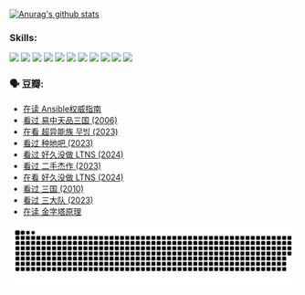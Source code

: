 
[![Anurag's github stats](https://github-readme-stats.vercel.app/api?username=w940853815)](https://github.com/anuraghazra/github-readme-stats)

### Skills:

<code><img height="32" src="https://cdn.jsdelivr.net/npm/simple-icons@v5/icons/python.svg"></code>
<code><img height="32" src="https://cdn.jsdelivr.net/npm/simple-icons@v5/icons/javascript.svg"></code>
<code><img height="32" src="https://cdn.jsdelivr.net/npm/simple-icons@v5/icons/django.svg"></code>
<code><img height="32" src="https://cdn.jsdelivr.net/npm/simple-icons@v5/icons/flask.svg"></code>
<code><img height="32" src="https://cdn.jsdelivr.net/npm/simple-icons@v5/icons/vuetify.svg"></code>
<code><img height="32" src="https://cdn.jsdelivr.net/npm/simple-icons@v5/icons/git.svg"></code>
<code><img height="32" src="https://cdn.jsdelivr.net/npm/simple-icons@v5/icons/docker.svg"></code>
<code><img height="32" src="https://cdn.jsdelivr.net/npm/simple-icons@v5/icons/postgresql.svg"></code>
<code><img height="32" src="https://cdn.jsdelivr.net/npm/simple-icons@v5/icons/elasticsearch.svg"></code>
<code><img height="32" src="https://cdn.jsdelivr.net/npm/simple-icons@v5/icons/macos.svg"></code>
<code><img height="32" src="https://cdn.jsdelivr.net/npm/simple-icons@v5/icons/linux.svg"></code>

### 🗣 豆瓣:

<!-- DOUBAN-ACTIVITIES:START -->
- [在读 Ansible权威指南](https://www.douban.com/people/136069238/status/4539151450/?_i=09417497)
- [看过 易中天品三国‎ (2006)](https://www.douban.com/people/136069238/status/4529910812/?_i=09417497)
- [在看 超异能族 무빙‎ (2023)](https://www.douban.com/people/136069238/status/4527291077/?_i=09417497)
- [看过 种地吧‎ (2023)](https://www.douban.com/people/136069238/status/4527289637/?_i=09417497)
- [看过 好久没做 LTNS‎ (2024)](https://www.douban.com/people/136069238/status/4527289515/?_i=09417497)
- [看过 二手杰作‎ (2023)](https://www.douban.com/people/136069238/status/4522502716/?_i=09417497)
- [在看 好久没做 LTNS‎ (2024)](https://www.douban.com/people/136069238/status/4521969883/?_i=09417497)
- [看过 三国‎ (2010)](https://www.douban.com/people/136069238/status/4521634661/?_i=09417497)
- [看过 三大队‎ (2023)](https://www.douban.com/people/136069238/status/4510323325/?_i=09417497)
- [在读 金字塔原理](https://www.douban.com/people/136069238/status/4507497587/?_i=09417497)
<!-- DOUBAN-ACTIVITIES:END -->


![Snake animation](https://raw.githubusercontent.com/w940853815/w940853815/output/github-contribution-grid-snake.svg)

<!--
**w940853815/w940853815** is a ✨ _special_ ✨ repository because its `README.md` (this file) appears on your GitHub profile.

Here are some ideas to get you started:

- 🔭 I’m currently working on ...
- 🌱 I’m currently learning ...
- 👯 I’m looking to collaborate on ...
- 🤔 I’m looking for help with ...
- 💬 Ask me about ...
- 📫 How to reach me: ...
- 😄 Pronouns: ...
- ⚡ Fun fact: ...
-->
